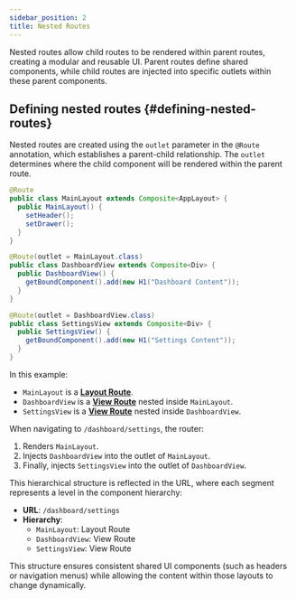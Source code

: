 ```yaml
---
sidebar_position: 2
title: Nested Routes
---
```


Nested routes allow child routes to be rendered within parent routes, creating a modular and reusable UI. Parent routes define shared components, while child routes are injected into specific outlets within these parent components.

## Defining nested routes {#defining-nested-routes}

Nested routes are created using the `outlet` parameter in the `@Route` annotation, which establishes a parent-child relationship. The `outlet` determines where the child component will be rendered within the parent route.

```java
@Route
public class MainLayout extends Composite<AppLayout> {
  public MainLayout() {
    setHeader();
    setDrawer();
  }
}

@Route(outlet = MainLayout.class)
public class DashboardView extends Composite<Div> {
  public DashboardView() {
    getBoundComponent().add(new H1("Dashboard Content"));
  }
}

@Route(outlet = DashboardView.class)
public class SettingsView extends Composite<Div> {
  public SettingsView() {
    getBoundComponent().add(new H1("Settings Content"));
  }
}
```

In this example:

- `MainLayout` is a **[Layout Route](./route-types#layout-routes)**.
- `DashboardView` is a **[View Route](./route-types#view-routes)** nested inside `MainLayout`.
- `SettingsView` is a **[View Route](./route-types#view-routes)** nested inside `DashboardView`.

When navigating to `/dashboard/settings`, the router:
1. Renders `MainLayout`.
2. Injects `DashboardView` into the outlet of `MainLayout`.
3. Finally, injects `SettingsView` into the outlet of `DashboardView`.

This hierarchical structure is reflected in the URL, where each segment represents a level in the component hierarchy:

- **URL**: `/dashboard/settings`
- **Hierarchy**:
  - `MainLayout`: Layout Route
  - `DashboardView`: View Route
  - `SettingsView`: View Route

This structure ensures consistent shared UI components (such as headers or navigation menus) while allowing the content within those layouts to change dynamically.
